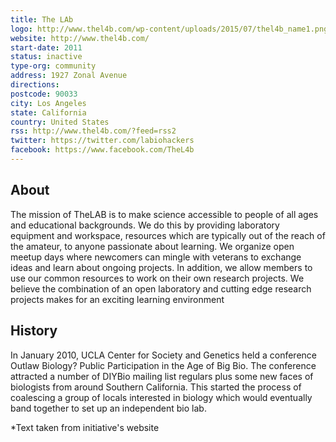 ```yaml
---
title: The LAb
logo: http://www.thel4b.com/wp-content/uploads/2015/07/thel4b_name1.png
website: http://www.thel4b.com/
start-date: 2011
status: inactive
type-org: community
address: 1927 Zonal Avenue
directions:
postcode: 90033
city: Los Angeles
state: California
country: United States
rss: http://www.thel4b.com/?feed=rss2
twitter: https://twitter.com/labiohackers
facebook: https://www.facebook.com/TheL4b
---
```


## About
The mission of TheLAB is to make science accessible to people of all ages and educational backgrounds. We do this by providing laboratory equipment and workspace, resources which are typically out of the reach of the amateur, to anyone passionate about learning. We organize open meetup days where newcomers can mingle with veterans to exchange ideas and learn about ongoing projects. In addition, we allow members to use our common resources to work on their own research projects. We believe the combination of an open laboratory and cutting edge research projects makes for an exciting learning environment

## History
In January 2010, UCLA Center for Society and Genetics held a conference Outlaw Biology? Public Participation in the Age of Big Bio.  The conference attracted a number of DIYBio mailing list regulars plus some new faces of biologists from around Southern California.  This started the process of coalescing a group of locals interested in biology which would eventually band together to set up an independent bio lab.



\*Text taken from initiative's website

